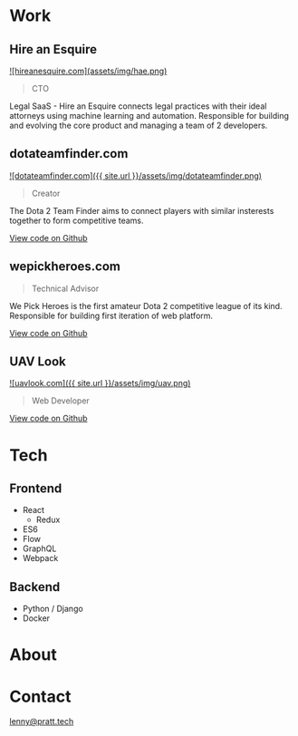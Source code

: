 # Work

## Hire an Esquire

<a href="https://hireanesquire.com/" target="_blank">
    ![hireanesquire.com](assets/img/hae.png)
</a>

> CTO

Legal SaaS - Hire an Esquire connects legal practices with their ideal attorneys using machine learning and 
automation. Responsible for building and evolving the core product and managing a team of 2 developers.

## dotateamfinder.com

<a href="https://dotateamfinder.com/" target="_blank">
    ![dotateamfinder.com]({{ site.url }}/assets/img/dotateamfinder.png)
</a>

> Creator

The Dota 2 Team Finder aims to connect players with similar insterests together to form competitive teams.

<a href="https://github.com/prattl/teamfinder" target="_blank">
    View code on Github
</a>

## wepickheroes.com

> Technical Advisor

We Pick Heroes is the first amateur Dota 2 competitive league of its kind. Responsible for building first iteration 
of web platform.

<a href="https://github.com/wepickheroes/wepickheroes" target="_blank">
    View code on Github
</a>

## UAV Look

<a href="https://uavlook.com/" target="_blank">
    ![uavlook.com]({{ site.url }}/assets/img/uav.png)
</a>

> Web Developer

<a href="https://github.com/prattl/uavlook" target="_blank">
    View code on Github
</a>

# Tech

## Frontend

* React
  * Redux
* ES6
* Flow
* GraphQL
* Webpack

## Backend

* Python / Django
* Docker

# About

# Contact

[lenny@pratt.tech](mailto:lenny@pratt.tech)
